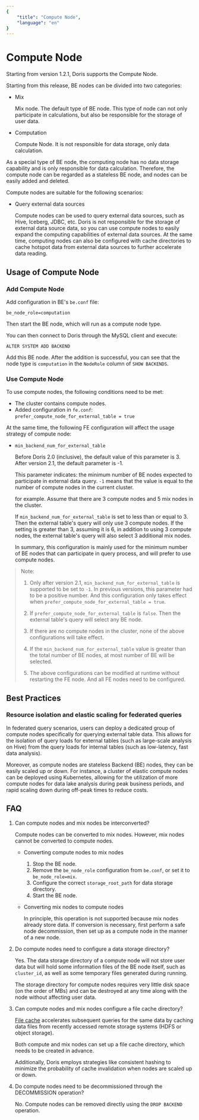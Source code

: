 ```yaml
---
{
    "title": "Compute Node",
    "language": "en"
}
---
```


<!-- 
Licensed to the Apache Software Foundation (ASF) under one
or more contributor license agreements.  See the NOTICE file
distributed with this work for additional information
regarding copyright ownership.  The ASF licenses this file
to you under the Apache License, Version 2.0 (the
"License"); you may not use this file except in compliance
with the License.  You may obtain a copy of the License at

  http://www.apache.org/licenses/LICENSE-2.0

Unless required by applicable law or agreed to in writing,
software distributed under the License is distributed on an
"AS IS" BASIS, WITHOUT WARRANTIES OR CONDITIONS OF ANY
KIND, either express or implied.  See the License for the
specific language governing permissions and limitations
under the License.
-->

# Compute Node

Starting from version 1.2.1, Doris supports the Compute Node.

Starting from this release, BE nodes can be divided into two categories:

- Mix

	Mix node. The default type of BE node. This type of node can not only participate in calculations, but also be responsible for the storage of user data.

- Computation

	Compute Node. It is not responsible for data storage, only data calculation.

As a special type of BE node, the computing node has no data storage capability and is only responsible for data calculation.
Therefore, the compute node can be regarded as a stateless BE node, and nodes can be easily added and deleted.

Compute nodes are suitable for the following scenarios:

- Query external data sources

	Compute nodes can be used to query external data sources, such as Hive, Iceberg, JDBC, etc. Doris is not responsible for the storage of external data source data, so you can use compute nodes to easily expand the computing capabilities of external data sources. At the same time, computing nodes can also be configured with cache directories to cache hotspot data from external data sources to further accelerate data reading.

## Usage of Compute Node

### Add Compute Node

Add configuration in BE's `be.conf` file:

`be_node_role=computation`

Then start the BE node, which will run as a compute node type.

You can then connect to Doris through the MySQL client and execute:

`ALTER SYSTEM ADD BACKEND`

Add this BE node. After the addition is successful, you can see that the node type is `computation` in the `NodeRole` column of `SHOW BACKENDS`.

### Use Compute Node

To use compute nodes, the following conditions need to be met:

- The cluster contains compute nodes.
- Added configuration in `fe.conf`: `prefer_compute_node_for_external_table = true`

At the same time, the following FE configuration will affect the usage strategy of compute node:

- `min_backend_num_for_external_table`

	Before Doris 2.0 (inclusive), the default value of this parameter is 3. After version 2.1, the default parameter is -1.
	
	This parameter indicates: the minimum number of BE nodes expected to participate in external data query. `-1` means that the value is equal to the number of compute nodes in the current cluster.
	
	for example. Assume that there are 3 compute nodes and 5 mix nodes in the cluster.
	
	If `min_backend_num_for_external_table` is set to less than or equal to 3. Then the external table's query will only use 3 compute nodes. If the setting is greater than 3, assuming it is 6, in addition to using 3 compute nodes, the external table's query will also select 3 additional mix nodes.
	
	In summary, this configuration is mainly used for the minimum number of BE nodes that can participate in query process, and will prefer to use compute nodes.
	
> Note:
>
> 1. Only after version 2.1, `min_backend_num_for_external_table` is supported to be set to `-1`. In previous versions, this parameter had to be a positive number. And this configuration only takes effect when `prefer_compute_node_for_external_table = true`.
>
> 2. If `prefer_compute_node_for_external_table` is `false`. Then the external table's query will select any BE node.
>
> 3. If there are no compute nodes in the cluster, none of the above configurations will take effect.
>
> 4. If the `min_backend_num_for_external_table` value is greater than the total number of BE nodes, at most number of BE will be selected.
>
> 5. The above configurations can be modified at runtime without restarting the FE node. And all FE nodes need to be configured.

## Best Practices

### Resource isolation and elastic scaling for federated queries

In federated query scenarios, users can deploy a dedicated group of compute nodes specifically for querying external table data. This allows for the isolation of query loads for external tables (such as large-scale analysis on Hive) from the query loads for internal tables (such as low-latency, fast data analysis).

Moreover, as compute nodes are stateless Backend (BE) nodes, they can be easily scaled up or down. For instance, a cluster of elastic compute nodes can be deployed using Kubernetes, allowing for the utilization of more compute nodes for data lake analysis during peak business periods, and rapid scaling down during off-peak times to reduce costs.

## FAQ

1. Can compute nodes and mix nodes be interconverted?

    Compute nodes can be converted to mix nodes. However, mix nodes cannot be converted to compute nodes.
    
    - Converting compute nodes to mix nodes

        1. Stop the BE node.
        2. Remove the `be_node_role` configuration from `be.conf`, or set it to `be_node_role=mix`.
        3. Configure the correct `storage_root_path` for data storage directory.
        4. Start the BE node.

    - Converting mix nodes to compute nodes

        In principle, this operation is not supported because mix nodes already store data. If conversion is necessary, first perform a safe node decommission, then set up as a compute node in the manner of a new node.

		
2. Do compute nodes need to configure a data storage directory?

    Yes. The data storage directory of a compute node will not store user data but will hold some information files of the BE node itself, such as `cluster_id`, as well as some temporary files generated during running.

    The storage directory for compute nodes requires very little disk space (on the order of MBs) and can be destroyed at any time along with the node without affecting user data.

3. Can compute nodes and mix nodes configure a file cache directory?

    [File cache](../../lakehouse/filecache) accelerates subsequent queries for the same data by caching data files from recently accessed remote storage systems (HDFS or object storage).
    
    Both compute and mix nodes can set up a file cache directory, which needs to be created in advance.
    
    Additionally, Doris employs strategies like consistent hashing to minimize the probability of cache invalidation when nodes are scaled up or down.

	
4. Do compute nodes need to be decommissioned through the DECOMMISSION operation?

    No. Compute nodes can be removed directly using the `DROP BACKEND` operation.

